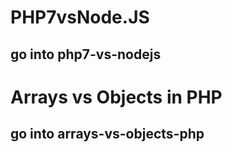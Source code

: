 # PHP7vsNode.JS
## go into php7-vs-nodejs

# Arrays vs Objects in PHP
## go into arrays-vs-objects-php
